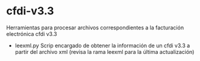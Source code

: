 # cfdi-v3.3
Herramientas para procesar archivos correspondientes a la facturación electrónica cfdi v3.3

* leexml.py Scrip encargado de obtener la información de un cfdi v3.3 a partir del archivo xml (revisa la rama leexml para la última actualización)
